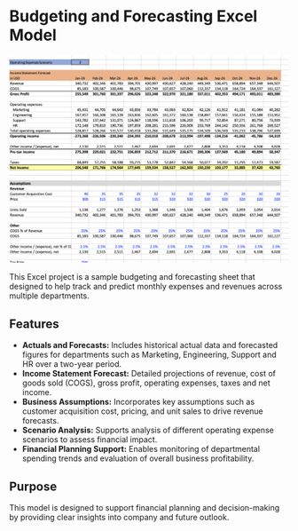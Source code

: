 
 # Budgeting and Forecasting Excel Model

 ![alt text](https://raw.githubusercontent.com/imvishal09/excel-budgeting-and-forecasting/refs/heads/main/Excel%20screenshot.png)

This Excel project is a sample budgeting and forecasting sheet that designed to help track and predict monthly expenses and revenues across multiple departments.

## Features

- **Actuals and Forecasts:** Includes historical actual data and forecasted figures for departments such as Marketing, Engineering, Support and HR over a two-year period.
- **Income Statement Forecast:** Detailed projections of revenue, cost of goods sold (COGS), gross profit, operating expenses, taxes and net income.
- **Business Assumptions:** Incorporates key assumptions such as customer acquisition cost, pricing, and unit sales to drive revenue forecasts.
- **Scenario Analysis:** Supports analysis of different operating expense scenarios to assess financial impact.
- **Financial Planning Support:** Enables monitoring of departmental spending trends and evaluation of overall business profitability.

## Purpose

This model is designed to support financial planning and decision-making by providing clear insights into company and future outlook.
